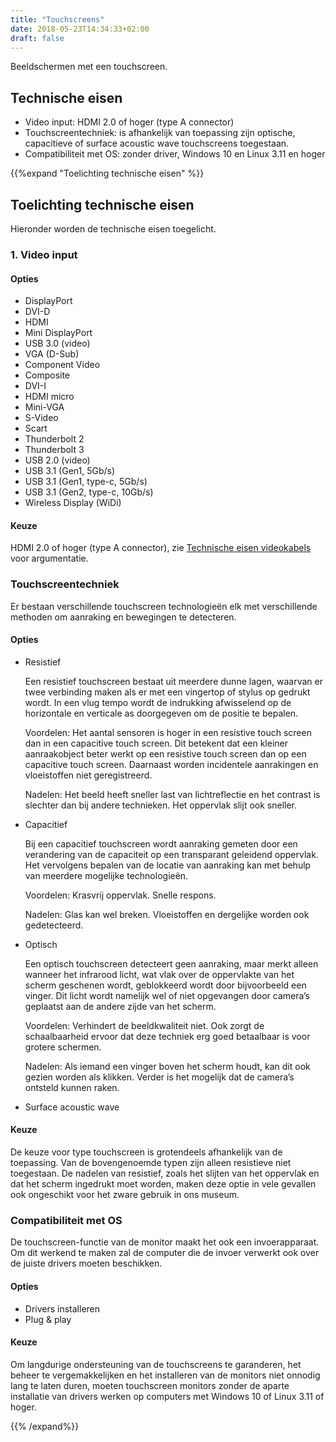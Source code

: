 ```yaml
---
title: "Touchscreens"
date: 2018-05-23T14:34:33+02:00
draft: false
---
```


Beeldschermen met een touchscreen.

## Technische eisen

* Video input: HDMI 2.0 of hoger (type A connector)
* Touchscreentechniek: is afhankelijk van toepassing zijn optische, capacitieve
  of surface acoustic wave touchscreens toegestaan.
* Compatibiliteit met OS: zonder driver, Windows 10 en Linux 3.11 en hoger

{{%expand "Toelichting technische eisen" %}}

## Toelichting technische eisen

Hieronder worden de technische eisen toegelicht.

### 1. Video input

#### Opties

* DisplayPort
* DVI-D
* HDMI
* Mini DisplayPort
* USB 3.0 (video)
* VGA (D-Sub)
* Component Video
* Composite
* DVI-I
* HDMI micro
* Mini-VGA
* S-Video
* Scart
* Thunderbolt 2
* Thunderbolt 3
* USB 2.0 (video)
* USB 3.1 (Gen1, 5Gb/s)
* USB 3.1 (Gen1, type-c, 5Gb/s)
* USB 3.1 (Gen2, type-c, 10Gb/s)
* Wireless Display (WiDi)

#### Keuze

HDMI 2.0 of hoger (type A connector), zie [Technische eisen
videokabels](videokabels.md) voor argumentatie.

### Touchscreentechniek

Er bestaan verschillende touchscreen technologieën elk met verschillende
methoden om aanraking en bewegingen te detecteren.

#### Opties

* Resistief

  Een resistief touchscreen bestaat uit meerdere dunne lagen, waarvan er twee
  verbinding maken als er met een vingertop of stylus op gedrukt wordt. In een
  vlug tempo wordt de indrukking afwisselend op de horizontale en verticale as
  doorgegeven om de positie te bepalen.

  Voordelen: Het aantal sensoren is hoger in een resistive touch screen dan in
  een capacitive touch screen. Dit betekent dat een kleiner aanraakobject beter
  werkt op een resistive touch screen dan op een capacitive touch screen.
  Daarnaast worden incidentele aanrakingen en vloeistoffen niet geregistreerd.

  Nadelen: Het beeld heeft sneller last van lichtreflectie en het contrast is
  slechter dan bij andere technieken. Het oppervlak slijt ook sneller.

* Capacitief

  Bij een capacitief touchscreen wordt aanraking gemeten door een verandering
  van de capaciteit op een transparant geleidend oppervlak. Het vervolgens
  bepalen van de locatie van aanraking kan met behulp van meerdere mogelijke
  technologieën.

  Voordelen: Krasvrij oppervlak. Snelle respons.

  Nadelen: Glas kan wel breken. Vloeistoffen en dergelijke worden ook
  gedetecteerd.

* Optisch

  Een optisch touchscreen detecteert geen aanraking, maar merkt alleen wanneer
  het infrarood licht, wat vlak over de oppervlakte van het scherm geschenen
  wordt, geblokkeerd wordt door bijvoorbeeld een vinger. Dit licht wordt
  namelijk wel of niet opgevangen door camera’s geplaatst aan de andere zijde
  van het scherm.

  Voordelen: Verhindert de beeldkwaliteit niet. Ook zorgt de schaalbaarheid
  ervoor dat deze techniek erg goed betaalbaar is voor grotere schermen.

  Nadelen: Als iemand een vinger boven het scherm houdt, kan dit ook gezien
  worden als klikken. Verder is het mogelijk dat de camera’s ontsteld kunnen
  raken.

* Surface acoustic wave

#### Keuze

De keuze voor type touchscreen is grotendeels afhankelijk van de toepassing. Van
de bovengenoemde typen zijn alleen resistieve niet toegestaan. De nadelen van
resistief, zoals het slijten van het oppervlak en dat het scherm ingedrukt moet
worden, maken deze optie in vele gevallen ook ongeschikt voor het zware gebruik
in ons museum.

### Compatibiliteit met OS

De touchscreen-functie van de monitor maakt het ook een invoerapparaat. Om dit
werkend te maken zal de computer die de invoer verwerkt ook over de juiste
drivers moeten beschikken.

#### Opties

* Drivers installeren
* Plug & play

#### Keuze

Om langdurige ondersteuning van de touchscreens te garanderen, het beheer te
vergemakkelijken en het installeren van de monitors niet onnodig lang te laten
duren, moeten touchscreen monitors zonder de aparte installatie van drivers
werken op computers met Windows 10 of Linux 3.11 of hoger.

{{% /expand%}}
